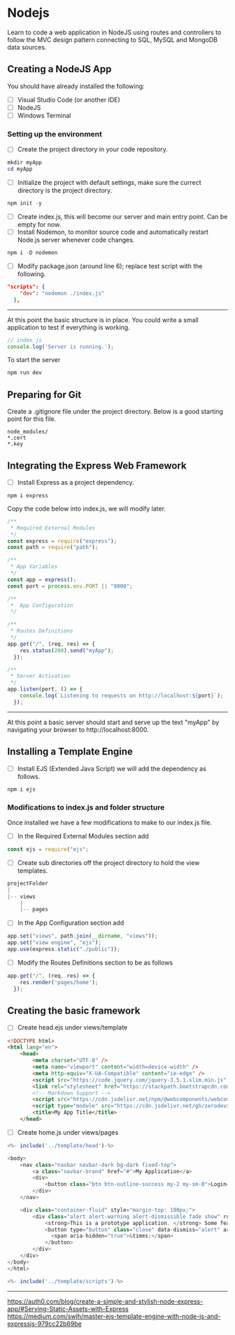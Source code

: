 # Nodejs
Learn to code a web application in NodeJS using routes and controllers to follow the MVC design pattern connecting to SQL, MySQL and MongoDB data sources.

## Creating a NodeJS App
You should have already installed the following:
- [ ] Visual Studio Code (or another IDE)
- [ ] NodeJS
- [ ] Windows Terminal 

### Setting up the environment
- [ ] Create the project directory in your code repository.
```powershell
mkdir myApp
cd myApp
```

- [ ] Initialize the project with default settings, make sure the currect directory is the project directory.
```powershell
npm init -y
```
- [ ] Create index.js, this will become our server and main entry point.  Can be empty for now. 
- [ ] Install Nodemon, to monitor source code and automatically restart Node.js server whenever code changes.  
```powershell
npm i -D nodemon
```
- [ ] Modify package.json (around line 6); replace test script with the following.
```json
"scripts": {
    "dev": "nodemon ./index.js"
  },
```
---
At this point the basic structure is in place.  You could write a small application to test if everything is working. 
```js
// index.js
console.log('Server is running.');
```

To start the server
```powershell
npm run dev
```

## Preparing for Git
Create a .gitignore file under the project directory.  Below is a good starting point for this file.

```
node_modules/
*.cert
*.key 
```

## Integrating the Express Web Framework
- [ ] Install Express as a project dependency.
```powerscript
npm i express
```
Copy the code below into index.js, we will modify later.  
```js
/**
 * Required External Modules
 */
const express = require("express");
const path = require("path");

/**
 * App Variables
 */
const app = express();
const port = process.env.PORT || "8000";

/**
 *  App Configuration
 */

/**
 * Routes Definitions
 */
app.get("/", (req, res) => {
    res.status(200).send("myApp");
  });

/**
 * Server Activation
 */
app.listen(port, () => {
    console.log(`Listening to requests on http://localhost:${port}`);
  });
```
---
At this point a basic server should start and serve up the text "myApp" by navigating your browser to http://localhost:8000.

## Installing a Template Engine
- [ ] Install EJS (Extended Java Script) we will add the dependency as follows.
```powershell
npm i ejs
```
### Modifications to index.js and folder structure
Once installed we have a few modifications to make to our index.js file.  

- [ ] In the Required External Modules section add
```js
const ejs = require("ejs";
```

- [ ] Create sub directories off the project directory to hold the view templates.
```powershell
projectFolder
|
|-- views
    |
    |-- pages
```

- [ ] In the App Configuration section add
```js
app.set("views", path.join(__dirname, "views"));
app.set("view engine", "ejs");
app.use(express.static("./public"));
```

- [ ] Modify the Routes Definitions section to be as follows
```js
app.get("/", (req, res) => {
    res.render('pages/home');
  });
```

## Creating the basic framework 

- [ ] Create head.ejs under views/template
```html
<!DOCTYPE html>
<html lang="en">
    <head>
        <meta charset="UTF-8" />
        <meta name="viewport" content="width=device-width" />
        <meta http-equiv="X-UA-Compatible" content="ie-edge" />
        <script src="https://code.jquery.com/jquery-3.5.1.slim.min.js" integrity="sha384-DfXdz2htPH0lsSSs5nCTpuj/zy4C+OGpamoFVy38MVBnE+IbbVYUew+OrCXaRkfj" crossorigin="anonymous"></script>
        <link rel="stylesheet" href="https://stackpath.bootstrapcdn.com/bootstrap/4.5.0/css/bootstrap.min.css" integrity="sha384-9aIt2nRpC12Uk9gS9baDl411NQApFmC26EwAOH8WgZl5MYYxFfc+NcPb1dKGj7Sk" crossorigin="anonymous">
        <!-- Markdown Support -->
        <script src="https://cdn.jsdelivr.net/npm/@webcomponents/webcomponentsjs@2/webcomponents-loader.min.js"></script>
        <script type="module" src="https://cdn.jsdelivr.net/gh/zerodevx/zero-md@1/src/zero-md.min.js"></script>
        <title>My App Title</title>
    </head>
```

- [ ] Create home.js under views/pages
```js
<%- include('../template/head')-%>

<body>
    <nav class="navbar navbar-dark bg-dark fixed-top">
        <a class="navbar-brand" href="#">My Application</a>
        <div>
            <button class="btn btn-outline-success my-2 my-sm-0">Login</button>
        </div>
    </nav>

    <div class="container-fluid" style="margin-top: 100px;">
        <div class="alert alert-warning alert-dismissible fade show" role="alert">
            <strong>This is a prototype application. </strong> Some features may not work properly, it is meant to provide an idea on the design of the production ready application.
            <button type="button" class="close" data-dismiss="alert" aria-label="Close">
              <span aria-hidden="true">&times;</span>
            </button>
        </div>
    </div>
</body>
</html>

<%- include('../template/scripts')-%>
```

---
https://auth0.com/blog/create-a-simple-and-stylish-node-express-app/#Serving-Static-Assets-with-Express
https://medium.com/swlh/master-ejs-template-engine-with-node-js-and-expressjs-979cc22b69be
